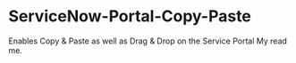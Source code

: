 # ServiceNow-Portal-Copy-Paste
Enables Copy &amp; Paste as well as Drag &amp; Drop on the Service Portal
My read me.
